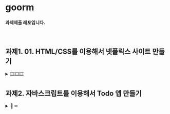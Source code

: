 # goorm
#### 과제제출 레포입니다.

<br>

## 과제1. 01. HTML/CSS를 이용해서 넷플릭스 사이트 만들기

<details>
<summary>🎞🎞🎞</summary>
<div markdown="1">

> 과제 예시

![image](https://github.com/khv9786/goorm/assets/96505736/6ffc3ab1-f542-4e06-96cd-2c83263807ee)

### 요구사항
- Flex Box 또는 Grid Css를 이용하여 영화를 나열
- 영화에 마우스로 호버 하면 영화 이미지의 사이즈가 커보이는 기능 포함

> 구현화면 

![image](https://github.com/khv9786/goorm/assets/96505736/8bd34c71-559d-4dc1-909b-8c163fa6034f)
![image](https://github.com/khv9786/goorm/assets/96505736/b473fd66-ab66-4e75-b586-70c7d9f9286d)


> hover 적용 예시

> Mouse on 'Joker'

![image](https://github.com/khv9786/goorm/assets/96505736/633e2ff0-4c16-44ac-9bb0-89039167efbe)


</div>
</details>

## 과제2. 자바스크립트를 이용해서 Todo 앱 만들기

<details>
<summary>📝 ✏</summary>
<div markdown="1">

### 요구사항
- 변수명을 명확하게하고 함수를 최소한의 단위로 나눠 사용.
- 페이지를 새로고침해도 데이터 지속가능해야함. -> localStorage

> 예시

![Jul-28-2023 10-00-37](https://github.com/khv9786/goorm/assets/96505736/0b3a8d84-760a-48c1-a505-0dd6435ec8a6)



> 구현화면

![image](https://github.com/khv9786/goorm/assets/96505736/27de4f5d-a008-4c8a-807c-e3ea0585e9cb)











